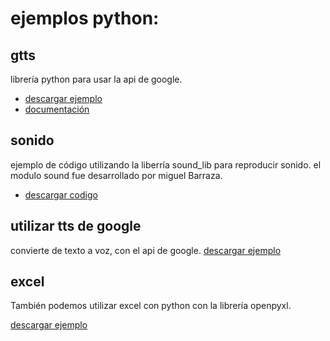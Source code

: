 # ejemplos python:

## gtts
librería python para usar la api de google.

- [descargar ejemplo](python/gtts.rar)
- [documentación](https://gtts.readthedocs.io/en/latest/)

## sonido

ejemplo de código utilizando la liberría sound_lib para reproducir sonido.
el modulo sound fue desarrollado  por miguel Barraza.

- [descargar codigo](sonido.rar)

## utilizar tts de google

convierte de texto a voz, con el api de google.
[descargar ejemplo](python/convertir.rar)

## excel

También podemos utilizar excel con python con la librería openpyxl.  

[descargar ejemplo](python/excel.rar)

